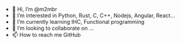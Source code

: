 - 👋 Hi, I’m @m2mbr
- 👀 I’m interested in Python, Rust, C, C++, Nodejs, Angular, React...
- 🌱 I’m currently learning IHC, Functional programming
- 💞️ I’m looking to collaborate on ...
- 📫 How to reach me GitHub

<!---
m2mbr/m2mbr is a ✨ special ✨ repository because its `README.md` (this file) appears on your GitHub profile.
You can click the Preview link to take a look at your changes.
--->
